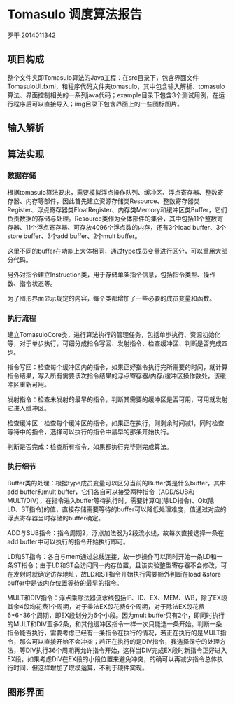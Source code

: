 # Tomasulo 调度算法报告 #
罗干 2014011342

## 项目构成 ##
整个文件夹即Tomasulo算法的Java工程：在src目录下，包含界面文件TomasuloUI.fxml，和程序代码文件夹tomasulo，其中包含输入解析、tomasulo算法、界面控制相关的一系列java代码；example目录下包含3个测试用例，在运行程序后可以直接导入；img目录下包含界面上的一些图标图片。

## 输入解析 ##

## 算法实现 ##

### 数据存储 ###

根据tomasulo算法要求，需要模拟浮点操作队列、缓冲区、浮点寄存器、整数寄存器、内存等部件，因此首先建立资源存储类Resource、整数寄存器类Register、浮点寄存器类FloatRegister、内存类Memory和缓冲区类Buffer，它们负责数据的存储与处理。Resource类作为全体部件的集合，其中包括11个整数寄存器、11个浮点寄存器、可存放4096个浮点数的内存，还有3个load buffer、3个store buffer、3个add buffer、2个mult buffer。

这里不同的buffer在功能上大体相同，通过type成员变量进行区分，可以重用大部分代码。

另外对指令建立Instruction类，用于存储单条指令信息，包括指令类型、操作数、指令状态等。

为了图形界面显示规定的内容，每个类都增加了一些必要的成员变量和函数。

### 执行流程 ###

建立TomasuloCore类，进行算法执行的管理任务，包括单步执行、资源初始化等，对于单步执行，可细分成指令写回、发射指令、检查缓冲区、判断是否完成四步。

指令写回：检查每个缓冲区内的指令，如果正好指令执行完所需要的时间，就计算指令结果，写入所有需要该次指令结果的浮点寄存器/内存/缓冲区操作数处，该缓冲区重新可用。

发射指令：检查未发射的最早的指令，判断其需要的缓冲区是否可用，可用就发射它进入缓冲区。

检查缓冲区：检查每个缓冲区的指令，如果正在执行，则剩余时间减1，同时检查等待中的指令，选择可以执行的指令中最早的那条开始执行。

判断是否完成：检查所有指令，如果都执行完毕则完成算法。

### 执行细节 ###

Buffer类的处理：根据type成员变量可以区分当前的Buffer类是什么buffer，其中add buffer和mult buffer，它们各自可以接受两种指令（ADD/SUB和MULT/DIV），在指令进入buffer等待执行时，需要计算Qj(除LD指令)、Qk(除LD、ST指令)的值，直接存储需要等待的buffer可以降低处理难度，值通过对应的浮点寄存器当时存储的buffer确定。

ADD与SUB指令：指令周期2，浮点加法器为2段流水线，故每次直接选择一条在add buffer中可以执行的指令开始执行即可。

LD和ST指令：各自与mem通过总线连接，故一步操作可以同时开始一条LD和一条ST指令；由于LD和ST会访问同一内存位置，且该实验整型寄存器不会修改，可在发射时就确定访存地址，故LD和ST指令开始执行需要额外判断在load &store buffer中是该内存位置等待的最早的指令。

MULT和DIV指令：浮点乘除法器流水线包括IF、ID、EX、MEM、WB，除了EX段其余4段均花费1个周期，对于乘法EX段花费6个周期，对于除法EX段花费6*6=36个周期，即EX段划分为6个小段。因为mult buffer只有2个，即同时执行的MULT和DIV至多2条，和其他缓冲区指令一样一次只能选一条开始。判断一条指令能否执行，需要考虑已经有一条指令在执行的情况，若正在执行的是MULT指令，那么可以直接开始不会冲突；若正在执行的是DIV指令，我选择保守的处理方法，等DIV执行36个周期再允许指令开始，这样当DIV完成EX段时新指令正好进入EX段，如果考虑DIV在EX段的小段位置来避免冲突，的确可以再减少指令总体执行时间，但这样增加了取模运算，不利于硬件实现。

## 图形界面 ##

